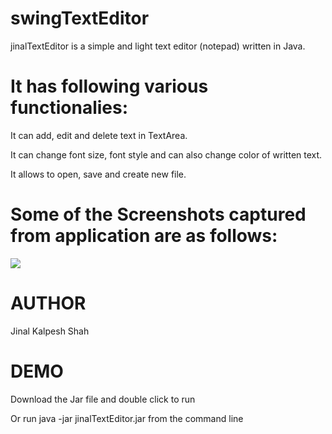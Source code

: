 # swingTextEditor
jinalTextEditor is a simple and light text editor (notepad) written in Java.

# It has following various functionalies:

It can add, edit and delete text in TextArea.

It can change font size, font style and can also change color of written text.

It allows to open, save and create new file.

# Some of the Screenshots captured from application are as follows:

![](Screenshots/SS11.png)



# AUTHOR
Jinal Kalpesh Shah





# DEMO
Download the Jar file and double click to run

Or run java -jar jinalTextEditor.jar from the command line



